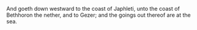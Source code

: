 And goeth down westward to the coast of Japhleti, unto the coast of Bethhoron the nether, and to Gezer; and the goings out thereof are at the sea.
